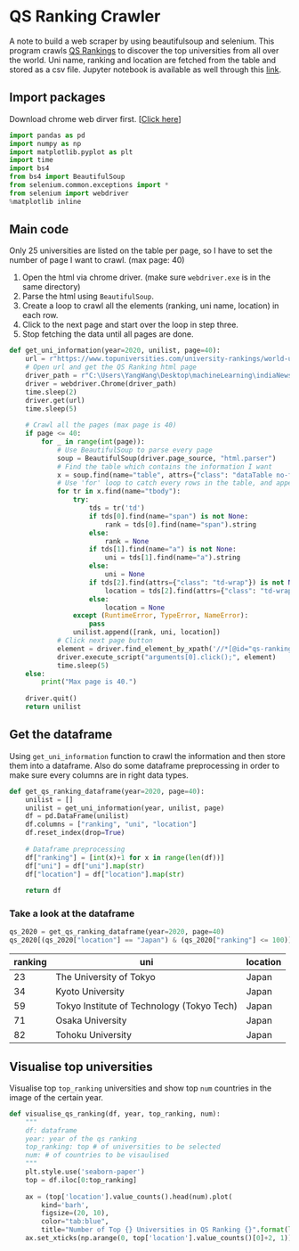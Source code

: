 # QS Ranking Crawler
A note to build a web scraper by using beautifulsoup and selenium. This program crawls [QS Rankings](https://www.topuniversities.com/qs-world-university-rankings) to discover the top universities from all over the world. Uni name, ranking and location are fetched from the table and stored as a csv file. Jupyter notebook is available as well through this [link](https://github.com/penguinwang96825/QS_ranking_web_scraping/blob/master/QS.ipynb).

## Import packages
Download chrome web dirver first. [[Click here](https://sites.google.com/a/chromium.org/chromedriver/)]

```python
import pandas as pd
import numpy as np
import matplotlib.pyplot as plt
import time
import bs4
from bs4 import BeautifulSoup
from selenium.common.exceptions import *
from selenium import webdriver
%matplotlib inline
```

## Main code
Only 25 universities are listed on the table per page, so I have to set the number of page I want to crawl. (max page: 40)

1. Open the html via chrome driver. (make sure `webdriver.exe` is in the same directory)
2. Parse the html using `BeautifulSoup`.
3. Create a loop to crawl all the elements (ranking, uni name, location) in each row.
4. Click to the next page and start over the loop in step three.
5. Stop fetching the data until all pages are done.

```python
def get_uni_information(year=2020, unilist, page=40):
    url = r"https://www.topuniversities.com/university-rankings/world-university-rankings/{}".format(year)
    # Open url and get the QS Ranking html page
    driver_path = r"C:\Users\YangWang\Desktop\machineLearning\indiaNewsClassification\chromedriver.exe"
    driver = webdriver.Chrome(driver_path)
    time.sleep(2)
    driver.get(url)
    time.sleep(5)
    
    # Crawl all the pages (max page is 40)
    if page <= 40: 
        for _ in range(int(page)):
            # Use BeautifulSoup to parse every page
            soup = BeautifulSoup(driver.page_source, "html.parser")
            # Find the table which contains the information I want
            x = soup.find(name="table", attrs={"class": "dataTable no-footer"})
            # Use 'for' loop to catch every rows in the table, and append the rows into the list
            for tr in x.find(name="tbody"):
                try: 
                    tds = tr('td')
                    if tds[0].find(name="span") is not None:
                        rank = tds[0].find(name="span").string
                    else: 
                        rank = None
                    if tds[1].find(name="a") is not None:
                        uni = tds[1].find(name="a").string
                    else: 
                        uni = None
                    if tds[2].find(attrs={"class": "td-wrap"}) is not None:
                        location = tds[2].find(attrs={"class": "td-wrap"}).string
                    else: 
                        location = None
                except (RuntimeError, TypeError, NameError):
                    pass
                unilist.append([rank, uni, location])
            # Click next page button
            element = driver.find_element_by_xpath('//*[@id="qs-rankings_next"]')
            driver.execute_script("arguments[0].click();", element)
            time.sleep(5)
    else:
        print("Max page is 40.")
    
    driver.quit()
    return unilist
```

## Get the dataframe
Using `get_uni_information` function to crawl the information and then store them into a dataframe.
Also do some dataframe preprocessing in order to make sure every columns are in right data types.

```python
def get_qs_ranking_dataframe(year=2020, page=40):
    unilist = []
    unilist = get_uni_information(year, unilist, page)
    df = pd.DataFrame(unilist)
    df.columns = ["ranking", "uni", "location"]
    df.reset_index(drop=True)
    
    # Dataframe preprocessing
    df["ranking"] = [int(x)+1 for x in range(len(df))]
    df["uni"] = df["uni"].map(str)
    df["location"] = df["location"].map(str)
    
    return df
```
### Take a look at the dataframe
```python
qs_2020 = get_qs_ranking_dataframe(year=2020, page=40)
qs_2020[(qs_2020["location"] == "Japan") & (qs_2020["ranking"] <= 100)]
```

| ranking | uni | location |
| --- | --- | --- |
| 23 | The University of Tokyo | Japan |
| 34 | Kyoto University | Japan |
| 59 | Tokyo Institute of Technology (Tokyo Tech) | Japan |
| 71 | Osaka University | Japan |
| 82 | Tohoku University | Japan |

## Visualise top universities
Visualise top `top_ranking` universities and show top `num` countries in the image of the certain year.

```python
def visualise_qs_ranking(df, year, top_ranking, num):
    """
    df: dataframe
    year: year of the qs ranking
    top_ranking: top # of universities to be selected
    num: # of countries to be visaulised
    """
    plt.style.use('seaborn-paper')
    top = df.iloc[0:top_ranking]
    
    ax = (top['location'].value_counts().head(num).plot(
        kind='barh', 
        figsize=(20, 10), 
        color="tab:blue", 
        title="Number of Top {} Universities in QS Ranking {}".format(len(top['location']), str(year))))
    ax.set_xticks(np.arange(0, top['location'].value_counts()[0]+2, 1))
```

